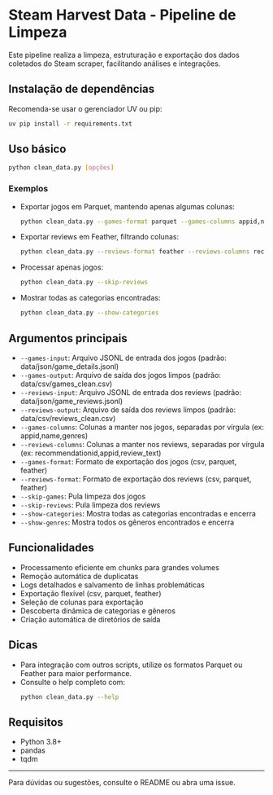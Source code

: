 # Steam Harvest Data - Pipeline de Limpeza

Este pipeline realiza a limpeza, estruturação e exportação dos dados coletados do Steam scraper, facilitando análises e integrações.

## Instalação de dependências

Recomenda-se usar o gerenciador UV ou pip:

```sh
uv pip install -r requirements.txt
```

## Uso básico

```sh
python clean_data.py [opções]
```

### Exemplos

- Exportar jogos em Parquet, mantendo apenas algumas colunas:
  ```sh
  python clean_data.py --games-format parquet --games-columns appid,name,genres
  ```
- Exportar reviews em Feather, filtrando colunas:
  ```sh
  python clean_data.py --reviews-format feather --reviews-columns recommendationid,review_text
  ```
- Processar apenas jogos:
  ```sh
  python clean_data.py --skip-reviews
  ```
- Mostrar todas as categorias encontradas:
  ```sh
  python clean_data.py --show-categories
  ```

## Argumentos principais

- `--games-input`: Arquivo JSONL de entrada dos jogos (padrão: data/json/game_details.jsonl)
- `--games-output`: Arquivo de saída dos jogos limpos (padrão: data/csv/games_clean.csv)
- `--reviews-input`: Arquivo JSONL de entrada dos reviews (padrão: data/json/game_reviews.jsonl)
- `--reviews-output`: Arquivo de saída dos reviews limpos (padrão: data/csv/reviews_clean.csv)
- `--games-columns`: Colunas a manter nos jogos, separadas por vírgula (ex: appid,name,genres)
- `--reviews-columns`: Colunas a manter nos reviews, separadas por vírgula (ex: recommendationid,appid,review_text)
- `--games-format`: Formato de exportação dos jogos (csv, parquet, feather)
- `--reviews-format`: Formato de exportação dos reviews (csv, parquet, feather)
- `--skip-games`: Pula limpeza dos jogos
- `--skip-reviews`: Pula limpeza dos reviews
- `--show-categories`: Mostra todas as categorias encontradas e encerra
- `--show-genres`: Mostra todos os gêneros encontrados e encerra

## Funcionalidades

- Processamento eficiente em chunks para grandes volumes
- Remoção automática de duplicatas
- Logs detalhados e salvamento de linhas problemáticas
- Exportação flexível (csv, parquet, feather)
- Seleção de colunas para exportação
- Descoberta dinâmica de categorias e gêneros
- Criação automática de diretórios de saída

## Dicas
- Para integração com outros scripts, utilize os formatos Parquet ou Feather para maior performance.
- Consulte o help completo com:
  ```sh
  python clean_data.py --help
  ```

## Requisitos
- Python 3.8+
- pandas
- tqdm

---

Para dúvidas ou sugestões, consulte o README ou abra uma issue.
